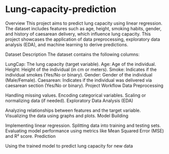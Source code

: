 # Lung-capacity-prediction
Overview
This project aims to predict lung capacity using linear regression. The dataset includes features such as age, height, smoking habits, gender, and history of caesarean delivery, which influence lung capacity. This project showcases the application of data preprocessing, exploratory data analysis (EDA), and machine learning to derive predictions.

Dataset Description
The dataset contains the following columns:

LungCap: The lung capacity (target variable).
Age: Age of the individual.
Height: Height of the individual (in cm or meters).
Smoke: Indicates if the individual smokes (Yes/No or binary).
Gender: Gender of the individual (Male/Female).
Caesarean: Indicates if the individual was delivered via caesarean section (Yes/No or binary).
Project Workflow
Data Preprocessing

Handling missing values.
Encoding categorical variables.
Scaling or normalizing data (if needed).
Exploratory Data Analysis (EDA)

Analyzing relationships between features and the target variable.
Visualizing the data using graphs and plots.
Model Building

Implementing linear regression.
Splitting data into training and testing sets.
Evaluating model performance using metrics like Mean Squared Error (MSE) and R² score.
Prediction

Using the trained model to predict lung capacity for new data
